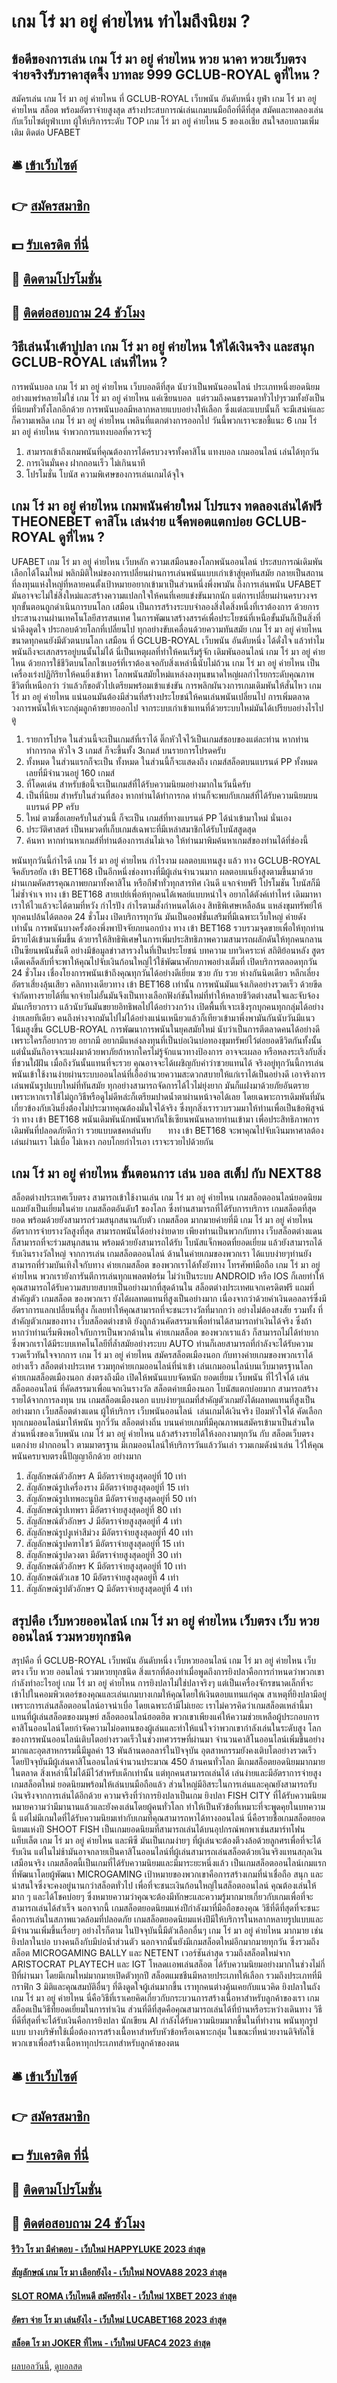 # เกม โร่ มา อยู่ ค่ายไหน ทำไมถึงนิยม ?
## ข้อดีของการเล่น เกม โร่ มา อยู่ ค่ายไหน หวย นาคา หวยเว็บตรง จ่ายจริงรับราคาสุดจึ้ง บาทละ 999 GCLUB-ROYAL ดูที่ไหน ?
สมัครเล่น เกม โร่ มา อยู่ ค่ายไหน ที่ GCLUB-ROYAL เว็บพนัน อันดับหนึ่ง ยูฟ่า เกม โร่ มา อยู่ ค่ายไหน สล็อต พร้อมอัตราจ่ายสูงสุด สร้างประสบการณ์เล่นเกมบนมือถือที่ดีที่สุด สมัคและทดลองเล่นกับเว็บไซต์ยูฟ่าเบท ผู้ให้บริการระดับ TOP เกม โร่ มา อยู่ ค่ายไหน 5 ของเอเชีย สนใจสอบถามเพิ่มเติม ติดต่อ UFABET

## 🛎 [เข้าเว็บไซต์](https://bit.ly/3SdLNi2)
## 👉 [สมัครสมาชิก](https://bit.ly/3SdLNi2)
## 💵 [รับเครดิต ที่นี่](https://bit.ly/3dyRKHj)
## 👑 [ติดตามโปรโมชั่น](https://bit.ly/3dyRKHj)
## 📱 [ติดต่อสอบถาม 24 ชัวโมง](https://bit.ly/3dyRKHj)

## วิธีเล่นน้ำเต้าปูปลา เกม โร่ มา อยู่ ค่ายไหน ให้ได้เงินจริง และสนุก GCLUB-ROYAL เล่นที่ไหน ?
การพนันบอล เกม โร่ มา อยู่ ค่ายไหน เว็บบอลดีที่สุด นับว่าเป็นพนันออนไลน์ ประเภทหนึ่งยอดนิยม อย่างแพร่หลายไม่ใช่ เกม โร่ มา อยู่ ค่ายไหน แค่เซียนบอล  แต่รวมถึงคนธรรมดาทั่วไปๆรวมทั้งยังเป็นที่นิยมทั่วทั้งโลกอีกด้วย การพนันบอลมีหลากหลายแบบอย่างให้เลือก ซึ่งแต่ละแบบนั้นก็ จะมีเสน่ห์และก็ความเพลิด เกม โร่ มา อยู่ ค่ายไหน เพลินที่แตกต่างการออกไป วันนี้พวกเราจะขอชี้แนะ 6 เกม โร่ มา อยู่ ค่ายไหน จำพวกการแทงบอลที่ควรจะรู้
1. สามารถเข้าถึงเกมพนันที่คุณต้องการได้ครบวงจรทั้งคาสิโน แทงบอล เกมออนไลน์ เล่นได้ทุกวัน
2. การเงินมั่นคง ฝากถอนเร็ว ไม่เกินนาที
3. โปรโมชั่น โบนัส ความพิเศษของการเล่นเกมได้จุใจ

## เกม โร่ มา อยู่ ค่ายไหน เกมพนันค่ายใหม่ โปรแรง ทดลองเล่นได้ฟรี THEONEBET คาสิโน เล่นง่าย แจ็คพอตแตกบ่อย GCLUB-ROYAL ดูที่ไหน ?
UFABET เกม โร่ มา อยู่ ค่ายไหน เว็บหลัก ความเสมือนของโลกพนันออนไลน์ ประสบการณ์เดิมพันเลือกได้โฉมใหม่ พลิกมิติใหม่ของการเปลี่ยนผ่านการเล่นพนันแบบเก่าเข้าสู่ยุคทันสมัย กลายเป็นสถานที่ลงทุนแห่งใหญ่ที่หลายคนตั้งเป้าหมายอยากเข้ามาเป็นส่วนหนึ่งพึ่งพามัน ถึงการเล่นพนัน UFABET มันอาจจะไม่ใช่สิ่งใหม่และสร้างความแปลกใจให้คนที่เคยแข่งขันมากนัก แต่การเปลี่ยนผ่านครบวงจรทุกขั้นตอนถูกดำเนินการบนโลก เสมือน เป็นการสร้างระบบจำลองสิ่งใดสิ่งหนึ่งที่เราต้องการ ด้วยการประสานงานผ่านเทคโนโลยีสารสนเทศ ในการพัฒนาสร้างสรรค์เพื่อประโยชน์ที่เหนือขั้นมันก็เป็นสิ่งที่น่าดึงดูดใจ ประกอบด้วยโลกที่เปลี่ยนไป ทุกอย่างขับเคลื่อนด้วยความทันสมัย เกม โร่ มา อยู่ ค่ายไหน ขนาดทุกคนยังมีตัวตนบนโลก เสมือน ที่ GCLUB-ROYAL เว็บพนัน อันดับหนึ่ง ได้ดั่งใจ แล้วทำไมพนันถึงจะเสกสรรอยู่บนนั้นไม่ได้ นี่เป็นเหตุผลที่ทำให้คนเริ่มรู้จัก เดิมพันออนไลน์ เกม โร่ มา อยู่ ค่ายไหน ด้วยการใช้ชีวิตบนโลกไซเบอร์ที่เราต้องเจอกับสิ่งเหล่านี้นับไม่ถ้วน เกม โร่ มา อยู่ ค่ายไหน เป็นเครื่องเร่งปฏิกิริยาให้คนยิ่งเข้าหา โลกพนันสมัยใหม่แหล่งลงทุนขนาดใหญ่ผลกำไรยกระดับคุณภาพชีวิตที่เหนือกว่า ว่าแล้วก็ขอตัวไปเตรียมพร้อมเข้าแข่งขัน การพลิกผันวงการเกมเดิมพันให้สั่นไหว เกม โร่ มา อยู่ ค่ายไหน แน่นอนมันต้องมีส่วนที่สร้างประโยชน์ให้คนเล่นพนันเปลี่ยนไป การเพิ่มตลาดวงการพนันให้เจาะกลุ่มลูกค้าขยายออกไป จากระบบเก่าเข้าแทนที่ด้วยระบบใหม่มันได้เปรียบอย่างไรไปดู
1. รายการโปรด ในส่วนนี้จะเป็นเกมส์ที่เราได้ ติ๊กหัวใจไว้เป็นเกมส์ชอบของแต่ละท่าน หากท่านทำการกด หัวใจ 3 เกมส์ ก็จะขึ้นทั้ง 3เกมส์ บนรายการโปรดครับ
2. ทั้งหมด ในส่วนแรกก็จะเป็น ทั้งหมด ในส่วนนี้ก็จะแสดงถึง เกมส์สล็อตบนแบรนด์ PP ทั้งหมดเลยที่มีจำนวนอยู่ 160 เกมส์
3. ที่โดดเด่น สำหรับข้อนี้จะเป็นเกมส์ที่ได้รับความนิยมอย่างมากในวันนี้ครับ
4. เป็นที่นิยม สำหรับในส่วนที่สอง หากท่านได้ทำการกด ท่านก็จะพบกับเกมส์ที่ได้รับความนิยมบนแบรนด์ PP ครับ
5. ใหม่ ตามชื่อเลยครับในส่วนนี้ ก็จะเป็น เกมส์ที่ทางแบรนด์ PP ได้นำเข้ามาใหม่ นั่นเอง
6. ประวัติศาสตร์ เป็นหมวดที่เก็บเกมส์เฉพาะที่มีเหล่าสมาชิกได้รับโบนัสสูดสุด
7. ค้นหา หากท่านหาเกมส์ที่ท่านต้องการเล่นไม่เจอ ให้ท่านมาพิมค้นหาเกมส์ของท่านได้ที่ช่องนี้

พนันทุกวันนี้กำไรดี เกม โร่ มา อยู่ ค่ายไหน กำไรงาม ผลตอบแทนสูง แล้ว ทาง GCLUB-ROYAL จีคลับรอยัล เข้า BET168 เป็นอีกหนึ่งช่องทางที่มีผู้เล่นจำนวนมาก ผลตอบแนยิ่งสูงตามขึ้นมาด้วย ผ่านเกมคัดสรรคุณภาพยกมาทั้งคาสิโน หรือกีฬาทั่วทุกสารทิศ เงินดี แจกจ่ายฟรี โปรโมชัน โบนัสก็มีไม่ซ้ำจำเจ ทาง เข้า BET168 สายเปย์เพื่อห้ทุกคนได้เพลย์แบบหนำใจ อยากได้ตังค์เท่าไหร่ เดิมมาหาเราให้ไวแล้วจะได้ตามที่หวัง กำไรปัง กำไรตามสั่งกำหนดได้เอง
สิทธิพิเศษเหลือล้น แหล่งขุมทรัพย์ให้ทุกคนปล้นได้ตลอด 24 ชั่วโมง เปิดบริการทุกวัน มันเป็นออฟชั่นเสริมที่มีเฉพาะเว็บใหญ่ ค่ายดังเท่านั้น การพนันบางครั้งต้องพึ่งพาปัจจัยภยนอกบ้าง ทาง เข้า BET168 รวบรวมจุดขายเพื่อให้ทุกท่านมีรายได้เข้ามาเพิ่มขึ้น ด้วยารให้สิทธิพิเศษในการเพิ่มประสิทธิภาพความสามารถผลักดันให้ทุกคนกลานเป็นซียนพนันชั้นดี อย่างมีข้อมูลข่าวสารวงในที่เป็นประโยชน์ บทความ บทวิเคราะห์ สถิติย้อนหลัง สูตรเด็ดเคล็ดลับที่จะพาให้คุณไปจับเงินก้อนใหญ่ไว้ใช้พัฒนาศักยภาพอย่างเต็มที่ เปิดบริการตลอดทุกวัน 24 ชั่วโมง เชื่องโยงการพนันเข้าถึงคุณทุกวันได้อย่างดีเยี่ยม
ซวย กับ รวย ห่างกันนิดเดียว หลีกเลี่ยงอัตราเสี่ยงลุ้นเสียว คลิกทางเดียวทาง เข้า BET168 เท่านั้น การพนันมันแจ้งเกิดอย่างรวดเร็ว ด้วยขีดจำกัดทางรายได้ที่แจกจ่ายไม่อั้นมันจึงเป็นทางเลือกฟังก์ชันใหม่ที่ทำให้หลายชีวิตต่างสนใจและจับจ้องมันเกรียวกราว แล้วนับวันมันขยายอิทธิพลไปได้อย่าวงกว้าง เปิดพื้นที่เจาะเชิงรุกบุกคนทุกกลุ่มได้อย่างง่ายเลยทีเดียว คนถึงห่างจากมันไปไม่ได้อย่างแน่นเหนียวแล้วก็เทียวเข้ามาพึ่งพามันกันนับวันมีแนวโน้มสูงขึ้น GCLUB-ROYAL การพัฒนาการพนันในยุคสมัยใหม่ นับว่าเป็นการตีตลาดคนได้อย่างดี เพราะใครก็อยากรวย อยากมี อยากมีแหล่งลงทุนที่เป็นบ่อเงินบ่อทองขุมทรัพย์ไว้ต่อยอดชีวิตกันทั้งนั้น แต่นั่นมันกิอาจจะแฝงมาด้วยพาภัยถ้าหากใครไม่รู้จักแนวทางป้องการ อาจจะเผลอ หรือหลงระเริงกับสิ่งที่ชวนใฝ่ฝัน เมื่อถึงวันนั้นแทนที่จะรวย คุณอาจจะได้เผชิญกับคำว่าซวยแทนได้ จริงอยู่ทุกวันนี้การเล่นพนันเข้าใช้งานง่ายผ่านระบบออนไลน์ที่เอื้ออำนวยความสะดวกสบายให้แก่เราได้เป็นอย่างดี เอาจริงการเล่นพนันรูปแบบใหม่ที่ทันสมัย ทุกอย่างสามารถจัดการได้ไวไม่ยุ่งยาก มันก็แฝงมาด้วยภัยอันตรายเพราะหากเราใช้ไม่ถูกวิธีหรือดูไม่ดีหล่ะก็เตรียมปาดน้ำตาผ่านหน้าจอได้เลย โดยเฉพาะการเดิมพันที่มันเกี่ยวข้องกับเงินยิ่งต้องไม่ประมาทคุณต้องมั่นใจได้จริง ซึ่งทุกสิ่งเรารวบรวมมาให้ท่านเพื่อเป็นข้อพิสูจน์ว่า ทาง เข้า BET168 พนันเดิมพันนักพนันพากันใช้เซียนพนันหลายท่านเข้ามา เพื่อประสิทธิภาพการเดิมพันที่ปลอดภัยดีกว่า รวยแบบดชคหล่นทับ       ทาง เข้า BET168 จะพาคุณไปจับเงินมหาศาลต้องเล่นผ่านเรา ไม่เบื่อ ไม่เหงา กอบโกยกำไรเอา เราจะรวยไปด้วยกัน

## เกม โร่ มา อยู่ ค่ายไหน ขั้นตอนการ เล่น บอล สเต็ป กับ NEXT88
สล็อตต่างประเทศเว็บตรง สามารถเข้าใช้งานเล่น เกม โร่ มา อยู่ ค่ายไหน เกมสล็อตออนไลน์ยอดนิยม แถมยังเป็นเยี่ยมในค่าย เกมสล็อตอันดับ1 ของโลก ซึ่งท่านสามารถที่ได้รับการบริการ เกมสล็อตที่สุดยอด พร้อมด้วยยังสามารถร่วมสนุกสนานกับตัว เกมสล็อต มากมายค่ายที่มี เกม โร่ มา อยู่ ค่ายไหน อัตราการจ่ายรางวัลสูงที่สุด สามารถพนันได้อย่างง่ายดาย เพียงท่านเป็นพวกกับทาง เว็บสล็อตต่างแดน ก็สามารถที่จะร่วมสนุกสนาน พร้อมด้วยยังสามารถได้รับ โบนัสแจ็กพอตที่ยอดเยี่ยม แล้วยังสามารถได้รับเงินรางวัลใหญ่ จากการเล่น เกมสล็อตออนไลน์ ด้านในค่ายเกมของพวกเรา ได้แบบง่ายๆท่านยังสามารถที่ร่วมบันเทิงใจกับทาง ค่ายเกมสล็อต ของพวกเราได้ทั้งยังทาง โทรศัพท์มือถือ เกม โร่ มา อยู่ ค่ายไหน พวกเรายังการันตีการเล่นทุกแพลตฟอร์ม ไม่ว่าเป็นระบบ ANDROID หรือ IOS ก็เลยทำให้คุณสามารถได้รับความสบายสบายเป็นอย่างมากที่สุดด้านใน สล็อตต่างประเทศแจกเครดิตฟรี แถมที่สำคัญตัว เกมสล็อต ของพวกเรา ยังได้ผลทดแทนที่สูงเป็นอย่างมาก เนื่องจากว่าด้วยค่าเงินดอลลาร์ซึ่งมีอัตราการแลกเปลี่ยนที่สูง ก็เลยทำให้คุณสามารถที่จะชนะรางวัลที่มากกว่า อย่างไม่ต้องสงสัย รวมทั้ง ที่สำคัญตัวเกมของทาง เว็บสล็อตต่างชาติ ยังถูกล้วนคัดสรรมาเพื่อท่านได้สามารถทำเงินได้จริง ซึ่งถ้าหากว่าท่านเริ่มพึงพอใจกับการเป็นพวกด้านใน ค่ายเกมสล็อต ของพวกเราแล้ว ก็สามารถไม่ได้ทำยาก ซึ่งพวกเราได้มีระบบเทคโนโลยีที่ล้ำสมัยอย่างระบบ AUTO ท่านก็เลยสามารถที่กำลังจะได้รับความรวดเร็วทันใจจากการ เกม โร่ มา อยู่ ค่ายไหน สมัครสล็อตเมืองนอก กับทางค่ายเกมของพวกเราได้อย่างเร็ว
สล็อตต่างประเทศ รวมทุกค่ายเกมออนไลน์ที่นำเข้า เล่นเกมออนไลน์บนเว็บมาตรฐานโลก ค่ายเกมสล็อตเมืองนอก ส่งตรงถึงมือ เปิดให้พนันแบบจัดหนัก ยอดเยี่ยม เว็บพนัน ที่ไว้ใจได้ เล่น สล็อตออนไลน์ ที่คัดสรรมาเพื่อแจกเงินรางวัล สล็อตค่ายเมืองนอก โบนัสแตกบ่อยมาก สามารถสร้างรายได้จากการลงทุน บน เกมสล็อตเมืองนอก แบบง่ายๆแถมที่สำคัญตัวเกมยังได้ผลทดแทนที่สูงเป็นอย่างมาก เว็บสล็อตต่างแดน ผู้ให้บริการ เว็บพนันออนไลน์  เล่นเกมได้เงินจริง ป้อมหัวใจได้ คัดเลือกทุกเกมออนไลน์มาให้พนัน ทุกวี่วัน สล็อตต่างถิ่น บนนค่ายเกมที่มีคุณภาพนสมัครเข้ามาเป็นส่วนใดส่วนหนึ่งของเว็บพนัน เกม โร่ มา อยู่ ค่ายไหน แล้วสร้างรายได้ให้งอกงามทุกวัน กับ สล็อตเว็บตรงแตกง่าย ฝากถอนไว ตามมาตรฐาน มีเกมออนไลน์ให้บริการวันแล้ววันเล่า รวมเกมดังน่าเล่น ไว้ให้คุณ พนันครบจบตรงนี้ปัญญาอีกด้วย อย่างมาก
1. สัญลักษณ์ตัวอักษร A มีอัตราจ่ายสูงสุดอยู่ที่ 10 เท่า
2. สัญลักษณ์รูปเครื่องราง มีอัตราจ่ายสูงสุดอยู่ที่ 15 เท่า
3. สัญลักษณ์รูปเทพอะนูบิส มีอัตราจ่ายสูงสุดอยู่ที่ 50 เท่า
4. สัญลักษณ์รูปเทพรา มีอัตราจ่ายสูงสุดอยู่ที่ 80 เท่า
5. สัญลักษณ์ตัวอักษร J มีอัตราจ่ายสูงสุดอยู่ที่ 4 เท่า
6. สัญลักษณ์รูปงูเห่าสีม่วง มีอัตราจ่ายสูงสุดอยู่ที่ 40 เท่า
7. สัญลักษณ์รูปคฑาไขว้ มีอัตราจ่ายสูงสุดอยู่ที่ 15 เท่า
8. สัญลักษณ์รูปดวงตา มีอัตราจ่ายสูงสุดอยู่ที่ 30 เท่า
9. สัญลักษณ์ตัวอักษร K มีอัตราจ่ายสูงสุดอยู่ที่ 10 เท่า
10. สัญลักษณ์ตัวเลข 10 มีอัตราจ่ายสูงสุดอยู่ที่ 4 เท่า
11. สัญลักษณ์รูปตัวอักษร Q มีอัตราจ่ายสูงสุดอยู่ที่ 4 เท่า

## สรุปคือ เว็บหวยออนไลน์ เกม โร่ มา อยู่ ค่ายไหน เว็บตรง เว็บ หวย ออนไลน์ รวมหวยทุกชนิด
สรุปคือ ที่ GCLUB-ROYAL เว็บพนัน อันดับหนึ่ง เว็บหวยออนไลน์ เกม โร่ มา อยู่ ค่ายไหน เว็บตรง เว็บ หวย ออนไลน์ รวมหวยทุกชนิด สิ่งแรกที่ต้องทำเมื่อพูดถึงการยิงปลาคือการกำหนดว่าพวกเขากำลังทำอะไรอยู่ เกม โร่ มา อยู่ ค่ายไหน การยิงปลาไม่ใช่ปลาจริงๆ แต่เป็นเครื่องจักรขนาดเล็กที่จะเข้าไปในคอมพิวเตอร์ของคุณและเล่นเกมบางเกมให้คุณโดยให้เงินตอบแทนแก่คุณ สาเหตุที่ยิงปลามีอยู่เพราะการเล่นสล็อตออนไลน์อาจน่าเบื่อ โดยเฉพาะถ้ามีไม่เยอะ
เราไม่ควรคิดว่าเกมสล็อตเหล่านี้มาแทนที่ผู้เล่นสล็อตของมนุษย์ สล็อตออนไลน์ฮอตฮิต พวกเขาเพียงแค่ให้ความช่วยเหลือผู้ประกอบการคาสิโนออนไลน์โดยกำจัดความไม่อดทนของผู้เล่นและทำให้แน่ใจว่าพวกเขากำลังเล่นในระดับสูง
โลกของการพนันออนไลน์เติบโตอย่างรวดเร็วในช่วงทศวรรษที่ผ่านมา จำนวนคาสิโนออนไลน์เพิ่มขึ้นอย่างมากและอุตสาหกรรมนี้มีมูลค่า 13 พันล้านดอลลาร์ในปัจจุบัน อุตสาหกรรมยังคงเติบโตอย่างรวดเร็ว โดยปัจจุบันมีผู้เล่นคาสิโนออนไลน์จำนวนประมาณ 450 ล้านคนทั่วโลก
มีเกมสล็อตยอดนิยมมากมายในตลาด สิ่งเหล่านี้ไม่ได้มีไว้สำหรับเด็กเท่านั้น แต่ทุกคนสามารถเล่นได้ เล่นง่ายและมีอัตราการจ่ายสูง
เกมสล็อตใหม่ ยอดนิยมพร้อมให้เล่นบนมือถือแล้ว ส่วนใหญ่มีอิสระในการเล่นและคุณยังสามารถรับเงินจริงจากการเล่นได้อีกด้วย
ความจริงที่ว่าการยิงปลาเป็นเกม ยิงปลา FISH CITY ที่ได้รับความนิยมหมายความว่ามีมานานแล้วและยังคงเล่นโดยผู้คนทั่วโลก ทำให้เป็นหัวข้อที่เหมาะที่จะพูดคุยในบทความนี้
แต่ไม่มีเกมใดที่ได้รับความนิยมเท่ากับเกมที่คุณสามารถหาได้ทางออนไลน์
นี่คือรายชื่อเกมสล็อตยอดนิยมแห่งปี
SHOOT FISH เป็นเกมยอดนิยมที่สามารถเล่นได้บนอุปกรณ์พกพาเช่นสมาร์ทโฟน แท็บเล็ต เกม โร่ มา อยู่ ค่ายไหน และพีซี มันเป็นเกมง่ายๆ ที่ผู้เล่นจะต้องตีวงล้อด้วยลูกศรเพื่อที่จะได้รับเงิน แต่ในไม่ช้ามันอาจกลายเป็นคาสิโนออนไลน์ที่ผู้เล่นสามารถเล่นสล็อตด้วยเงินจริงแทนสกุลเงินเสมือนจริง
เกมสล็อตนี้เป็นเกมที่ได้รับความนิยมและมีมาระยะหนึ่งแล้ว เป็นเกมสล็อตออนไลน์เกมแรกที่พัฒนาโดยผู้พัฒนา MICROGAMING เป้าหมายของพวกเขาคือการสร้างเกมที่น่าเชื่อถือ สนุก และน่าสนใจซึ่งจะคงอยู่นานกว่าสล็อตทั่วไป
เพื่อที่จะชนะเงินก้อนใหญ่ในสล็อตออนไลน์ คุณต้องเล่นให้มาก ๆ และได้โชคบ่อยๆ ซึ่งหมายความว่าคุณจะต้องมีทักษะและความรู้มากมายเกี่ยวกับเกมเพื่อที่จะสามารถเล่นได้สำเร็จ นอกจากนี้
เกมสล็อตยอดนิยมแห่งปีกำลังมาที่มือถือของคุณ วิธีที่ดีที่สุดที่จะชนะคือการเล่นในสภาพแวดล้อมที่ปลอดภัย
เกมสล็อตยอดนิยมแห่งปีมีให้บริการในหลากหลายรูปแบบและมีจำนวนเพิ่มขึ้นเรื่อยๆ
อย่างไรก็ตาม ในปัจจุบันนี้มีตัวเลือกอื่นๆ เกม โร่ มา อยู่ ค่ายไหน มากมาย เช่น ยิงปลาในบ่อ บางคนถึงกับมีบ่อน้ำส่วนตัว
นอกจากนั้นยังมีเกมสล็อตใหม่อีกมากมายทุกวัน ซึ่งรวมถึงสล็อต MICROGAMING BALLY และ NETENT เวอร์ชันล่าสุด รวมถึงสล็อตใหม่จาก ARISTOCRAT PLAYTECH และ IGT
โหลดเเอพเล่นสล็อต ได้รับความนิยมอย่างมากในช่วงไม่กี่ปีที่ผ่านมา โดยมีเกมใหม่มากมายเปิดตัวทุกปี สล็อตแมชชีนมีหลายประเภทให้เลือก รวมถึงประเภทที่มีกราฟิก 3 มิติและคุณสมบัติอื่นๆ ที่ดึงดูดใจผู้เล่นมากขึ้น
เราทุกคนต่างคุ้นเคยกับแนวคิด ยิงปลาในถัง เกม โร่ มา อยู่ ค่ายไหน นี่คือวิธีที่เราเคยคิดเกี่ยวกับกระบวนการสร้างเนื้อหาสำหรับลูกค้าของเรา
เกมสล็อตเป็นวิธีที่ยอดเยี่ยมในการทำเงิน ส่วนที่ดีที่สุดคือคุณสามารถเล่นได้ที่บ้านหรือระหว่างเดินทาง
วิธีที่ดีที่สุดที่จะได้รับเงินคือการยิงปลา
นักเขียน AI กำลังได้รับความนิยมมากขึ้นในที่ทำงาน พนันทุกรูปแบบ บางบริษัทใช้เมื่อต้องการสร้างเนื้อหาสำหรับหัวข้อหรือเฉพาะกลุ่ม ในขณะที่หน่วยงานดิจิทัลใช้พวกเขาเพื่อสร้างเนื้อหาทุกประเภทสำหรับลูกค้าของตน

## 🛎 [เข้าเว็บไซต์](https://bit.ly/3SdLNi2)
## 👉 [สมัครสมาชิก](https://bit.ly/3SdLNi2)
## 💵 [รับเครดิต ที่นี่](https://bit.ly/3dyRKHj)
## 👑 [ติดตามโปรโมชั่น](https://bit.ly/3dyRKHj)
## 📱 [ติดต่อสอบถาม 24 ชัวโมง](https://bit.ly/3dyRKHj)

#### [รีวิว โร มา มีคำตอบ - เว็บใหม่ HAPPYLUKE 2023 ล่าสุด](https://atom.io/themes/รีวิว%20โร%20มา%20มีคำตอบ%20-%20เว็บใหม่%20happyluke%202023%20ล่าสุด)
#### [สัญลักษณ์ เกม โร มา เลือกยังไง - เว็บใหม่ NOVA88 2023 ล่าสุด](https://atom.io/themes/สัญลักษณ์%20เกม%20โร%20มา%20เลือกยังไง%20-%20เว็บใหม่%20nova88%202023%20ล่าสุด)
#### [SLOT ROMA เว็บไหนดี สมัครยังไง - เว็บใหม่ 1XBET 2023 ล่าสุด](https://atom.io/themes/slot%20roma%20เว็บไหนดี%20สมัครยังไง%20-%20เว็บใหม่%201xbet%202023%20ล่าสุด)
#### [อัตรา จ่าย โร มา เล่นยังไง - เว็บใหม่ LUCABET168 2023 ล่าสุด](https://atom.io/themes/อัตรา%20จ่าย%20โร%20มา%20เล่นยังไง%20-%20เว็บใหม่%20lucabet168%202023%20ล่าสุด)
#### [สล็อต โร มา JOKER ที่ไหน - เว็บใหม่ UFAC4 2023 ล่าสุด](https://atom.io/themes/สล็อต%20โร%20มา%20joker%20ที่ไหน%20-%20เว็บใหม่%20ufac4%202023%20ล่าสุด)

[ผลบอลวันนี้](https://siamsport.tv "ผลบอลวันนี้"), [ดูบอลสด](https://siamsport.tv/ดูบอลสด "ดูบอลสด")
